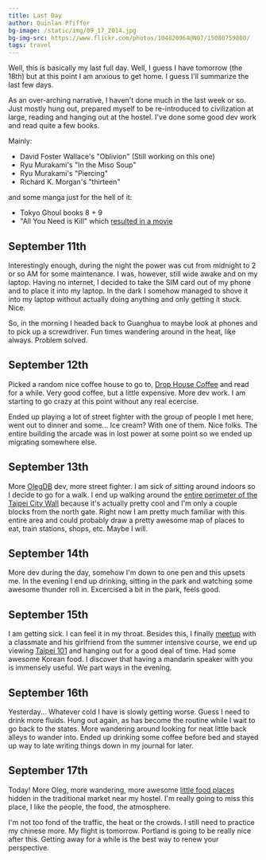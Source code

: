 ```yaml
---
title: Last Day
author: Quinlan Pfiffer
bg-image: /static/img/09_17_2014.jpg
bg-img-src: https://www.flickr.com/photos/104820964@N07/15080759800/
tags: travel
---
```


Well, this is basically my last full day. Well, I guess I have tomorrow (the
18th) but at this point I am anxious to get home. I guess I'll summarize the
last few days.

As an over-arching narrative, I haven't done much in the last week or so. Just
mostly hung out, prepared myself to be re-introduced to civilization at large,
reading and hanging out at the hostel. I've done some good dev work and read
quite a few books.

Mainly:

* David Foster Wallace's "Oblivion" (Still working on this one)
* Ryu Murakami's "In the Miso Soup"
* Ryu Murakami's "Piercing"
* Richard K. Morgan's "thirteen"

and some manga just for the hell of it:

* Tokyo Ghoul books 8 + 9
* "All You Need is Kill" which [resulted in a movie](https://en.wikipedia.org/wiki/Edge_Of_Tomorrow)

## September 11th

Interestingly enough, during the night the power was cut from midnight to 2 or
so AM for some maintenance. I was, however, still wide awake and on my laptop.
Having no internet, I decided to take the SIM card out of my phone and to place
it into my laptop. In the dark I somehow managed to shove it into my laptop
without actually doing anything and only getting it stuck. Nice.

So, in the morning I headed back to Guanghua to maybe look at phones and to pick
up a screwdriver. Fun times wandering around in the heat, like always. Problem
solved.

## September 12th

Picked a random nice coffee house to go to, [Drop House Coffee](https://foursquare.com/v/%E6%BB%B4%E5%92%96%E5%95%A1-drop-coffee-house/4bf536f86a31d13a3c94962e)
and read for a while. Very good coffee, but a little expensive. More dev work. I
am starting to go crazy at this point without any real ecercise.

Ended up playing a lot of street fighter with the group of people I met here,
went out to dinner and some... Ice cream? With one of them. Nice folks. The
entire building the arcade was in lost power at some point so we ended up
migrating somewhere else.

## September 13th

More [OlegDB](https://olegdb.org/) dev, more street fighter. I am sick of
sitting around indoors so I decide to go for a walk. I end up walking around the
[entire perimeter of the Taipei City Wall](https://en.wikipedia.org/wiki/Walls_of_Taipei)
because it's actually pretty cool and I'm only a couple blocks from the north
gate. Right now I am pretty much familiar with this entire area and could
probably draw a pretty awesome map of places to eat, train stations, shops, etc.
Maybe I will.

## September 14th

More dev during the day, somehow I'm down to one pen and this upsets me. In the
evening I end up drinking, sitting in the park and watching some awesome thunder
roll in. Excercised a bit in the park, feels good.

## September 15th

I am getting sick. I can feel it in my throat. Besides this, I finally [meetup](https://www.flickr.com/photos/104820964@N07/15251852881/)
with a classmate and his girlfriend from the summer intensive course, we end up
viewing [Taipei 101](https://www.flickr.com/photos/104820964@N07/15068188479/)
and hanging out for a good deal of time. Had some awesome Korean food. I
discover that having a mandarin speaker with you is immensely useful. We part
ways in the evening.

## September 16th

Yesterday... Whatever cold I have is slowly getting worse. Guess I need to drink
more fluids. Hung out again, as has become the routine while I wait to go back
to the states. More wandering around looking for neat little back alleys to
wander into. Ended up drinking some coffee before bed and stayed up way to late
writing things down in my journal for later.

## September 17th

Today! More Oleg, more wandering, more awesome [little food
places](https://www.flickr.com/photos/104820964@N07/15080893577/) hidden in the
traditional market near my hostel. I'm really going to miss this place, I like
the people, the food, the atmosphere.

I'm not too fond of the traffic, the heat or the crowds. I still need to
practice my chinese more. My flight is tomorrow. Portland is going to be really
nice after this. Getting away for a while is the best way to renew your
perspective.
